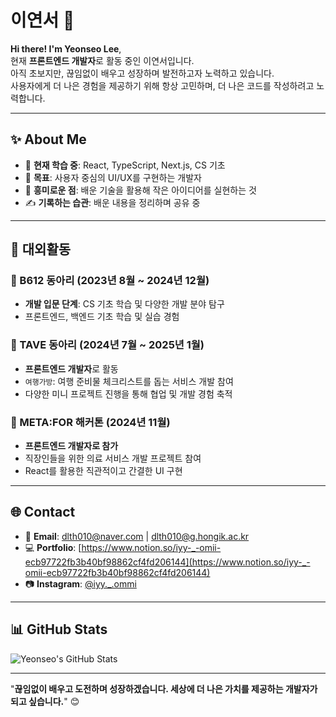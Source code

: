# 이연서 🌟

**Hi there! I'm Yeonseo Lee**,  
현재 **프론트엔드 개발자**로 활동 중인 이연서입니다.  
아직 초보지만, 끊임없이 배우고 성장하며 발전하고자 노력하고 있습니다.  
사용자에게 더 나은 경험을 제공하기 위해 항상 고민하며, 더 나은 코드를 작성하려고 노력합니다.

---

## ✨ About Me

- 🌱 **현재 학습 중**: React, TypeScript, Next.js, CS 기초
- 📍 **목표**: 사용자 중심의 UI/UX를 구현하는 개발자
- 🧩 **흥미로운 점**: 배운 기술을 활용해 작은 아이디어를 실현하는 것
- ✍️ **기록하는 습관**: 배운 내용을 정리하며 공유 중

---

## 🎯 대외활동

### 🌌 B612 동아리 (2023년 8월 ~ 2024년 12월)
- **개발 입문 단계**: CS 기초 학습 및 다양한 개발 분야 탐구
- 프론트엔드, 백엔드 기초 학습 및 실습 경험

### 🌟 TAVE 동아리 (2024년 7월 ~ 2025년 1월)
- **프론트엔드 개발자**로 활동
- `여행가방`: 여행 준비물 체크리스트를 돕는 서비스 개발 참여
- 다양한 미니 프로젝트 진행을 통해 협업 및 개발 경험 축적

### 🚀 META:FOR 해커톤 (2024년 11월)
- **프론트엔드 개발자로 참가**
- 직장인들을 위한 의료 서비스 개발 프로젝트 참여
- React를 활용한 직관적이고 간결한 UI 구현

---

## 🌐 Contact

- 📧 **Email**: [dlth010@naver.com](mailto:dlth010@naver.com) | [dlth010@g.hongik.ac.kr](mailto:dlth010@g.hongik.ac.kr)
- 💻 **Portfolio**: [https://www.notion.so/iyy-_-omii-ecb97722fb3b40bf98862cf4fd206144](https://www.notion.so/iyy-_-omii-ecb97722fb3b40bf98862cf4fd206144)
- 📷 **Instagram**: [@iyy._.ommi](https://instagram.com/iyy._.ommi)

---

## 📊 GitHub Stats

![Yeonseo's GitHub Stats](https://github-readme-stats.vercel.app/api?username=yeonseo&show_icons=true&theme=radical)

---

"**끊임없이 배우고 도전하며 성장하겠습니다. 세상에 더 나은 가치를 제공하는 개발자가 되고 싶습니다.**" 😊
